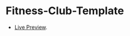 # Fitness-Club-Template

-   [Live Preview](https://philopaterhany.github.io/Fitness-Club-Template/).

